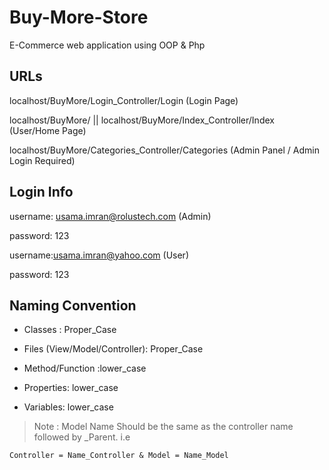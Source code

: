 # Buy-More-Store
E-Commerce web application using OOP &amp; Php

## URLs
localhost/BuyMore/Login_Controller/Login (Login Page)

localhost/BuyMore/ || localhost/BuyMore/Index_Controller/Index (User/Home Page)

localhost/BuyMore/Categories_Controller/Categories (Admin Panel / Admin Login Required)

## Login Info
username: usama.imran@rolustech.com (Admin)

password: 123

username:usama.imran@yahoo.com (User)

password: 123

## Naming Convention
- Classes : Proper_Case

- Files (View/Model/Controller): Proper_Case

- Method/Function :lower_case

- Properties: lower_case

- Variables: lower_case


> Note : Model Name Should be the same as the controller name followed by _Parent. i.e
```
Controller = Name_Controller & Model = Name_Model
```

